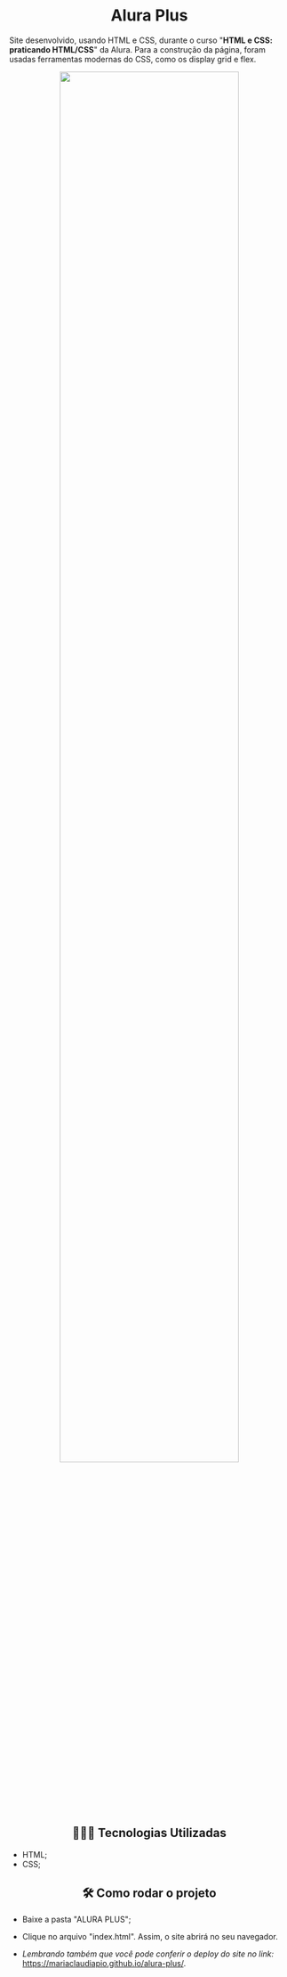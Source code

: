 <h1 align="center"> Alura Plus </h1>



Site desenvolvido, usando HTML e CSS, durante o curso "**HTML e CSS: praticando HTML/CSS**" da Alura. Para a construção da página, foram usadas ferramentas modernas do CSS, como os display grid e flex. 

<p align="center">
 <img width="80%" src="banner_aluraPlus.gif">
</p>




<h2 align="center">👩🏽‍💻 Tecnologias Utilizadas</h2>   

* HTML;
* CSS;

<h2 align="center">🛠️ Como rodar o projeto</h2> 

* Baixe a pasta "ALURA PLUS";

* Clique no arquivo "index.html". Assim, o site abrirá no seu navegador.

* *Lembrando também que você pode conferir o deploy do site no link:* https://mariaclaudiapio.github.io/alura-plus/. 

  





 
